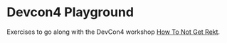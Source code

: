 # Devcon4 Playground

Exercises to go along with the DevCon4 workshop [How To Not Get Rekt](https://github.com/ConsenSys/devcon4/blob/master/README.mdhttps://github.com/ConsenSys/devcon4/blob/master/README.md#part-3---security-verification-and-hacking). 
